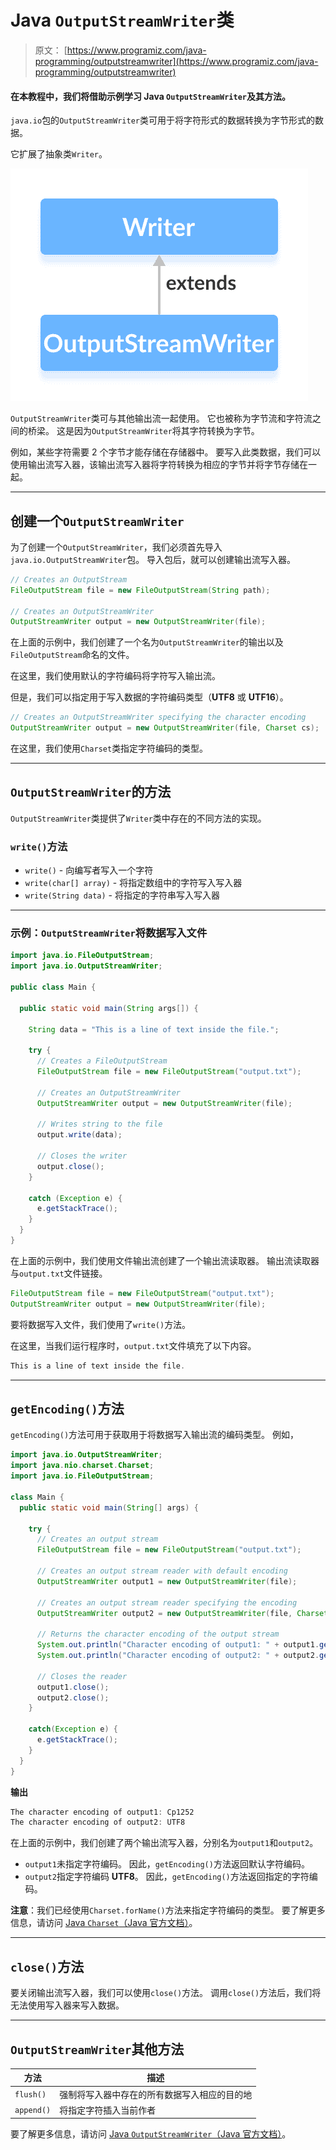 # Java `OutputStreamWriter`类

> 原文： [https://www.programiz.com/java-programming/outputstreamwriter](https://www.programiz.com/java-programming/outputstreamwriter)

#### 在本教程中，我们将借助示例学习 Java `OutputStreamWriter`及其方法。

`java.io`包的`OutputStreamWriter`类可用于将字符形式的数据转换为字节形式的数据。

它扩展了抽象类`Writer`。

![The OutputStreamWriter is a subclass of the Java Writer.](img/334d75ace2dc1f6ada731da753998333.png "Java OutputStreamWriter Class")

`OutputStreamWriter`类可与其他输出流一起使用。 它也被称为字节流和字符流之间的桥梁。 这是因为`OutputStreamWriter`将其字符转换为字节。

例如，某些字符需要 2 个字节才能存储在存储器中。 要写入此类数据，我们可以使用输出流写入器，该输出流写入器将字符转换为相应的字节并将字节存储在一起。

* * *

## 创建一个`OutputStreamWriter`

为了创建一个`OutputStreamWriter`，我们必须首先导入`java.io.OutputStreamWriter`包。 导入包后，就可以创建输出流写入器。

```java
// Creates an OutputStream
FileOutputStream file = new FileOutputStream(String path);

// Creates an OutputStreamWriter
OutputStreamWriter output = new OutputStreamWriter(file); 
```

在上面的示例中，我们创建了一个名为`OutputStreamWriter`的输出以及`FileOutputStream`命名的文件。

在这里，我们使用默认的字符编码将字符写入输出流。

但是，我们可以指定用于写入数据的字符编码类型（**UTF8** 或 **UTF16**）。

```java
// Creates an OutputStreamWriter specifying the character encoding
OutputStreamWriter output = new OutputStreamWriter(file, Charset cs); 
```

在这里，我们使用`Charset`类指定字符编码的类型。

* * *

## `OutputStreamWriter`的方法

`OutputStreamWriter`类提供了`Writer`类中存在的不同方法的实现。

### `write()`方法

*   `write()` - 向编写者写入一个字符
*   `write(char[] array)` - 将指定数组中的字符写入写入器
*   `write(String data)` - 将指定的字符串写入写入器

* * *

### 示例：`OutputStreamWriter`将数据写入文件

```java
import java.io.FileOutputStream;
import java.io.OutputStreamWriter;

public class Main {

  public static void main(String args[]) {

    String data = "This is a line of text inside the file.";

    try {
      // Creates a FileOutputStream
      FileOutputStream file = new FileOutputStream("output.txt");

      // Creates an OutputStreamWriter
      OutputStreamWriter output = new OutputStreamWriter(file);

      // Writes string to the file
      output.write(data);

      // Closes the writer
      output.close();
    }

    catch (Exception e) {
      e.getStackTrace();
    }
  }
} 
```

在上面的示例中，我们使用文件输出流创建了一个输出流读取器。 输出流读取器与`output.txt`文件链接。

```java
FileOutputStream file = new FileOutputStream("output.txt");
OutputStreamWriter output = new OutputStreamWriter(file); 
```

要将数据写入文件，我们使用了`write()`方法。

在这里，当我们运行程序时，`output.txt`文件填充了以下内容。

```java
This is a line of text inside the file. 
```

* * *

## `getEncoding()`方法

`getEncoding()`方法可用于获取用于将数据写入输出流的编码类型。 例如，

```java
import java.io.OutputStreamWriter;
import java.nio.charset.Charset;
import java.io.FileOutputStream;

class Main {
  public static void main(String[] args) {

    try {
      // Creates an output stream
      FileOutputStream file = new FileOutputStream("output.txt");

      // Creates an output stream reader with default encoding
      OutputStreamWriter output1 = new OutputStreamWriter(file);

      // Creates an output stream reader specifying the encoding
      OutputStreamWriter output2 = new OutputStreamWriter(file, Charset.forName("UTF8"));

      // Returns the character encoding of the output stream
      System.out.println("Character encoding of output1: " + output1.getEncoding());
      System.out.println("Character encoding of output2: " + output2.getEncoding());

      // Closes the reader
      output1.close();
      output2.close();
    }

    catch(Exception e) {
      e.getStackTrace();
    }
  }
} 
```

**输出**

```java
The character encoding of output1: Cp1252
The character encoding of output2: UTF8 
```

在上面的示例中，我们创建了两个输出流写入器，分别名为`output1`和`output2`。

*   `output1`未指定字符编码。 因此，`getEncoding()`方法返回默认字符编码。
*   `output2`指定字符编码 **UTF8**。 因此，`getEncoding()`方法返回指定的字符编码。

**注意**：我们已经使用`Charset.forName()`方法来指定字符编码的类型。 要了解更多信息，请访问 [Java `Charset`（Java 官方文档）](https://docs.oracle.com/javase/7/docs/api/java/nio/charset/Charset.html "Java Charset (official Java documentation)")。

* * *

## `close()`方法

要关闭输出流写入器，我们可以使用`close()`方法。 调用`close()`方法后，我们将无法使用写入器来写入数据。

* * *

## `OutputStreamWriter`其他方法

| 方法 | 描述 |
| --- | --- |
| `flush()` | 强制将写入器中存在的所有数据写入相应的目的地 |
| `append()` | 将指定字符插入当前作者 |

要了解更多信息，请访问 [Java `OutputStreamWriter`（Java 官方文档）](https://docs.oracle.com/javase/7/docs/api/java/io/OutputStreamWriter.html "Java OutputStreamWriter (official Java documentation)")。